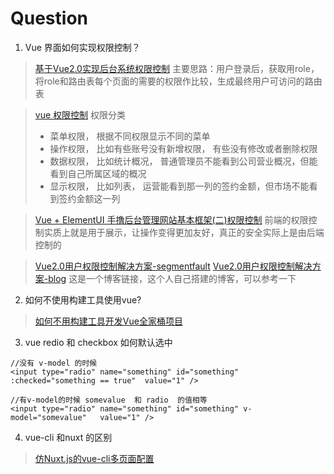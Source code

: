 # Question

1. Vue 界面如何实现权限控制？

> [基于Vue2.0实现后台系统权限控制](https://forum.vuejs.org/t/vue2-0/28657) 
> 主要思路：用户登录后，获取用role，将role和路由表每个页面的需要的权限作比较，生成最终用户可访问的路由表

> [vue 权限控制](https://segmentfault.com/q/1010000008137883)
> 权限分类 
> - 菜单权限， 根据不同权限显示不同的菜单
> - 操作权限， 比如有些账号没有新增权限， 有些没有修改或者删除权限
> - 数据权限， 比如统计概况， 普通管理员不能看到公司营业概况，但能看到自己所属区域的概况
> - 显示权限， 比如列表， 运营能看到那一列的签约金额，但市场不能看到签约金额这一列

> [Vue + ElementUI 手撸后台管理网站基本框架(二)权限控制](https://blog.csdn.net/harsima/article/details/77949448)
> 前端的权限控制实质上就是用于展示，让操作变得更加友好，真正的安全实际上是由后端控制的

> [Vue2.0用户权限控制解决方案-segmentfault](https://segmentfault.com/p/1210000012206425)
> [Vue2.0用户权限控制解决方案-blog](https://refined-x.com/2017/11/28/Vue2.0%E7%94%A8%E6%88%B7%E6%9D%83%E9%99%90%E6%8E%A7%E5%88%B6%E8%A7%A3%E5%86%B3%E6%96%B9%E6%A1%88/)
> 这是一个博客链接，这个人自己搭建的博客，可以参考一下   


2. 如何不使用构建工具使用vue?

>[如何不用构建工具开发Vue全家桶项目](http://refined-x.com/2017/10/28/%E5%A6%82%E4%BD%95%E4%B8%8D%E7%94%A8%E6%9E%84%E5%BB%BA%E5%B7%A5%E5%85%B7%E5%BC%80%E5%8F%91Vue%E5%85%A8%E5%AE%B6%E6%A1%B6%E9%A1%B9%E7%9B%AE/) 

3. vue redio 和 checkbox 如何默认选中

```
//没有 v-model 的时候
<input type="radio" name="something" id="something" :checked="something == true"  value="1" />

//有v-model的时候 somevalue  和 radio  的值相等 
<input type="radio" name="something" id="something" v-model="somevalue"   value="1" />
```
4. vue-cli 和nuxt 的区别

> [仿Nuxt.js的vue-cli多页面配置](https://www.jianshu.com/p/c15bf8e9c7f4)
